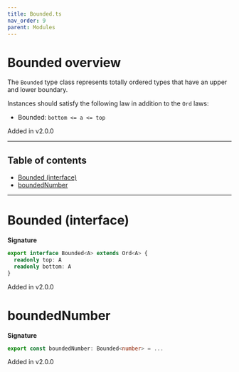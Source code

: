 ```yaml
---
title: Bounded.ts
nav_order: 9
parent: Modules
---
```


# Bounded overview

The `Bounded` type class represents totally ordered types that have an upper and lower boundary.

Instances should satisfy the following law in addition to the `Ord` laws:

- Bounded: `bottom <= a <= top`

Added in v2.0.0

---

<h2 class="text-delta">Table of contents</h2>

- [Bounded (interface)](#bounded-interface)
- [boundedNumber](#boundednumber)

---

# Bounded (interface)

**Signature**

```ts
export interface Bounded<A> extends Ord<A> {
  readonly top: A
  readonly bottom: A
}
```

Added in v2.0.0

# boundedNumber

**Signature**

```ts
export const boundedNumber: Bounded<number> = ...
```

Added in v2.0.0
